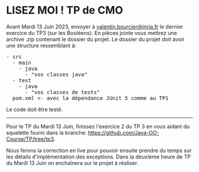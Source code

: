 # LISEZ MOI ! TP de CMO

Avant Mardi 13 Juin 2023, envoyer à valentin.bourcier@inria.fr le dernier exercice du TP3 (sur les Booléens).
En pièces jointe vous mettrez une archive .zip contenant le dossier du projet.
Le dossier du projet doit avoir une structure ressemblant à:

<pre>
- src
  - main
    - java
      - "vos classes java"
  - test
    - java
      - "vos classes de tests"
  pom.xml <- avec la dépendance JUnit 5 comme au TP1
</pre>

Le code doit être testé.

----

Pour le TP du Mardi 13 Juin, finissez l'exercice 2 du TP 3 en vous aidant du squelette fourni dans la branche:
https://github.com/Java-OO-Course/TP/tree/tp3.

Nous ferons la correction en live pour pouvoir ensuite prendre du temps sur les détails d'implémentation des exceptions.
Dans la deuxième heure de TP du Mardi 13 Juin on enchaînera sur le projet à réaliser.

